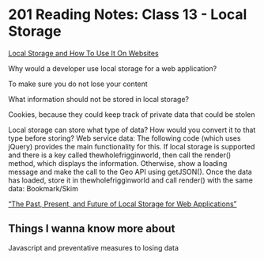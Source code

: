 # 201 Reading Notes: Class 13 - Local Storage

[Local Storage and How To Use It On Websites](https://www.smashingmagazine.com/2010/10/local-storage-and-how-to-use-it/)

Why would a developer use local storage for a web application?

To make sure you do not lose your content

What information should not be stored in local storage?

Cookies, because they could keep track of private data that could be stolen

Local storage can store what type of data? How would you convert it to that type before storing?
Web service data: The following code (which uses jQuery) provides the main functionality for this. If local storage is supported and there is a key called thewholefrigginworld, then call the render() method, which displays the information. Otherwise, show a loading message and make the call to the Geo API using getJSON(). Once the data has loaded, store it in thewholefrigginworld and call render() with the same data:
Bookmark/Skim

[“The Past, Present, and Future of Local Storage for Web Applications”](http://diveinto.html5doctor.com/storage.html)




## Things I wanna know more about

Javascript and preventative measures to losing data
